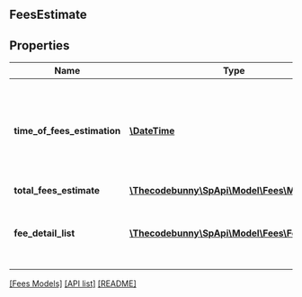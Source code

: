 ## FeesEstimate

## Properties

Name | Type | Description | Notes
------------ | ------------- | ------------- | -------------
**time_of_fees_estimation** | [**\DateTime**](\DateTime.md) | The time at which the fees were estimated. This defaults to the time the request is made. |
**total_fees_estimate** | [**\Thecodebunny\SpApi\Model\Fees\MoneyType**](MoneyType.md) |  | [optional]
**fee_detail_list** | [**\Thecodebunny\SpApi\Model\Fees\FeeDetail[]**](FeeDetail.md) | A list of other fees that contribute to a given fee. | [optional]

[[Fees Models]](../) [[API list]](../../Api) [[README]](../../../README.md)
